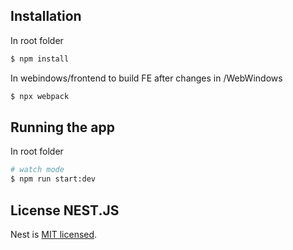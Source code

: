 
## Installation

In root folder
```bash
$ npm install
```

In webindows/frontend to build FE after changes in /WebWindows
```bash
$ npx webpack
```

## Running the app

In root folder
```bash
# watch mode
$ npm run start:dev
```

## License NEST.JS

  Nest is [MIT licensed](https://github.com/nestjs/nest/blob/master/LICENSE).
